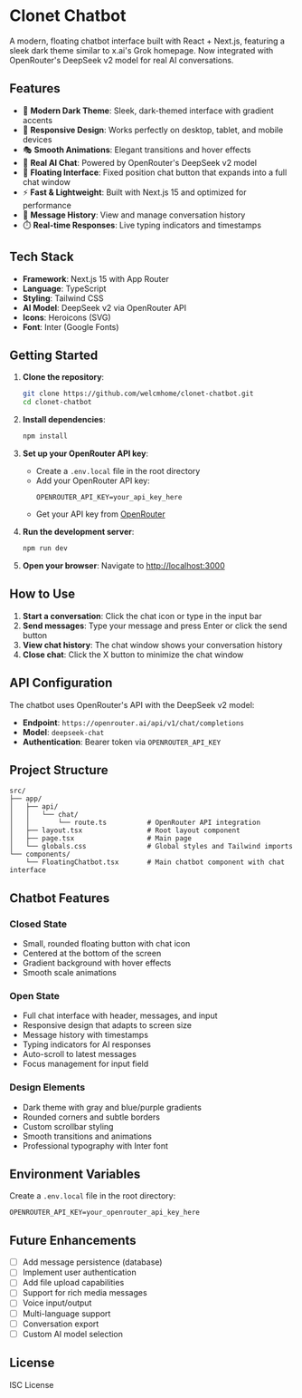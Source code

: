 # Clonet Chatbot

A modern, floating chatbot interface built with React + Next.js, featuring a sleek dark theme similar to x.ai's Grok homepage. Now integrated with OpenRouter's DeepSeek v2 model for real AI conversations.

## Features

- 🎨 **Modern Dark Theme**: Sleek, dark-themed interface with gradient accents
- 📱 **Responsive Design**: Works perfectly on desktop, tablet, and mobile devices
- 🎭 **Smooth Animations**: Elegant transitions and hover effects
- 💬 **Real AI Chat**: Powered by OpenRouter's DeepSeek v2 model
- 🎯 **Floating Interface**: Fixed position chat button that expands into a full chat window
- ⚡ **Fast & Lightweight**: Built with Next.js 15 and optimized for performance
- 🔄 **Message History**: View and manage conversation history
- ⏱️ **Real-time Responses**: Live typing indicators and timestamps

## Tech Stack

- **Framework**: Next.js 15 with App Router
- **Language**: TypeScript
- **Styling**: Tailwind CSS
- **AI Model**: DeepSeek v2 via OpenRouter API
- **Icons**: Heroicons (SVG)
- **Font**: Inter (Google Fonts)

## Getting Started

1. **Clone the repository**:
   ```bash
   git clone https://github.com/welcmhome/clonet-chatbot.git
   cd clonet-chatbot
   ```

2. **Install dependencies**:
   ```bash
   npm install
   ```

3. **Set up your OpenRouter API key**:
   - Create a `.env.local` file in the root directory
   - Add your OpenRouter API key:
     ```
     OPENROUTER_API_KEY=your_api_key_here
     ```
   - Get your API key from [OpenRouter](https://openrouter.ai/)

4. **Run the development server**:
   ```bash
   npm run dev
   ```

5. **Open your browser**:
   Navigate to [http://localhost:3000](http://localhost:3000)

## How to Use

1. **Start a conversation**: Click the chat icon or type in the input bar
2. **Send messages**: Type your message and press Enter or click the send button
3. **View chat history**: The chat window shows your conversation history
4. **Close chat**: Click the X button to minimize the chat window

## API Configuration

The chatbot uses OpenRouter's API with the DeepSeek v2 model:

- **Endpoint**: `https://openrouter.ai/api/v1/chat/completions`
- **Model**: `deepseek-chat`
- **Authentication**: Bearer token via `OPENROUTER_API_KEY`

## Project Structure

```
src/
├── app/
│   ├── api/
│   │   └── chat/
│   │       └── route.ts          # OpenRouter API integration
│   ├── layout.tsx                # Root layout component
│   ├── page.tsx                  # Main page
│   └── globals.css               # Global styles and Tailwind imports
└── components/
    └── FloatingChatbot.tsx       # Main chatbot component with chat interface
```

## Chatbot Features

### Closed State
- Small, rounded floating button with chat icon
- Centered at the bottom of the screen
- Gradient background with hover effects
- Smooth scale animations

### Open State
- Full chat interface with header, messages, and input
- Responsive design that adapts to screen size
- Message history with timestamps
- Typing indicators for AI responses
- Auto-scroll to latest messages
- Focus management for input field

### Design Elements
- Dark theme with gray and blue/purple gradients
- Rounded corners and subtle borders
- Custom scrollbar styling
- Smooth transitions and animations
- Professional typography with Inter font

## Environment Variables

Create a `.env.local` file in the root directory:

```env
OPENROUTER_API_KEY=your_openrouter_api_key_here
```

## Future Enhancements

- [ ] Add message persistence (database)
- [ ] Implement user authentication
- [ ] Add file upload capabilities
- [ ] Support for rich media messages
- [ ] Voice input/output
- [ ] Multi-language support
- [ ] Conversation export
- [ ] Custom AI model selection

## License

ISC License 